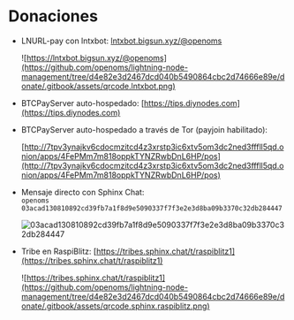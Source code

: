 # Donaciones

* LNURL-pay con lntxbot: [lntxbot.bigsun.xyz/@openoms](https://lntxbot.bigsun.xyz/@openoms)

  ![https://lntxbot.bigsun.xyz/@openoms](https://github.com/openoms/lightning-node-management/tree/d4e82e3d2467dcd040b5490864cbc2d74666e89e/donate/.gitbook/assets/qrcode.lntxbot.png)

* BTCPayServer auto-hospedado: [https://tips.diynodes.com](https://tips.diynodes.com)
* BTCPayServer auto-hospedado a través de Tor \(payjoin habilitado\):

  [http://7tpv3ynajkv6cdocmzitcd4z3xrstp3ic6xtv5om3dc2ned3fffll5qd.onion/apps/4FePMm7m818oppkTYNZRwbDnL6HP/pos](http://7tpv3ynajkv6cdocmzitcd4z3xrstp3ic6xtv5om3dc2ned3fffll5qd.onion/apps/4FePMm7m818oppkTYNZRwbDnL6HP/pos)

* Mensaje directo con Sphinx Chat:  
  `openoms` `03acad130810892cd39fb7a1f8d9e5090337f7f3e2e3d8ba09b3370c32db284447`

  ![03acad130810892cd39fb7a1f8d9e5090337f7f3e2e3d8ba09b3370c32db284447](https://github.com/openoms/lightning-node-management/tree/d4e82e3d2467dcd040b5490864cbc2d74666e89e/donate/.gitbook/assets/qrcode.sphinxdm.jpg)

* Tribe en RaspiBlitz: [https://tribes.sphinx.chat/t/raspiblitz1](https://tribes.sphinx.chat/t/raspiblitz1)

  ![https://tribes.sphinx.chat/t/raspiblitz1](https://github.com/openoms/lightning-node-management/tree/d4e82e3d2467dcd040b5490864cbc2d74666e89e/donate/.gitbook/assets/qrcode.sphinx.raspiblitz.png)

